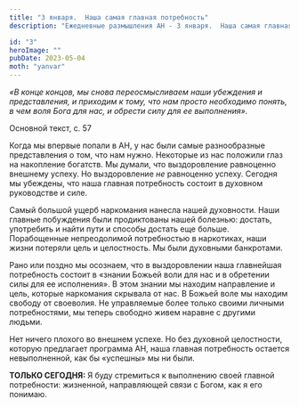 ```yaml
---
title: "3 января.  Наша самая главная потребность"
description: "Ежедневные размышления АН - 3 января.  Наша самая главная потребность"

id: "3"
heroImage: ""
pubDate: 2023-05-04
moth: "yanvar"
---
```


_«В конце концов, мы снова переосмысливаем наши убеждения и представления, и
приходим к тому, что нам просто необходимо понять, в чем воля Бога для нас, и
обрести силу для ее выполнения»._

Основной текст, с. 57

Когда мы впервые попали в АН, у нас были самые разнообразные представления о
том, что нам нужно. Некоторые из нас положили глаз на накопление богатств. Мы
думали, что выздоровление равноценно внешнему успеху. Но выздоровление _не_
равноценно успеху. Сегодня мы убеждены, что наша главная потребность состоит в
духовном руководстве и силе.

Самый большой ущерб наркомания нанесла нашей духовности. Наши главные
побуждения были продиктованы нашей болезнью: достать, употребить и найти пути
и способы достать еще больше. Порабощенные непреодолимой потребностью в
наркотиках, наши жизни потеряли цель и целостность. Мы были духовными
банкротами.

Рано или поздно мы осознаем, что в выздоровлении наша главнейшая потребность
состоит в «знании Божьей воли для нас и в обретении силы для ее исполнения». В
этом знании мы находим направление и цель, которые наркомания скрывала от нас.
В Божьей воле мы находим свободу от своеволия. Не управляемые более только
своими личными потребностями, мы теперь свободно живем наравне с другими
людьми.

Нет ничего плохого во внешнем успехе. Но без духовной целостности, которую
предлагает программа АН, наша главная потребность остается невыполненной, как
бы «успешны» мы ни были.

**ТОЛЬКО СЕГОДНЯ:** Я буду стремиться к выполнению своей главной потребности:
жизненной, направляющей связи с Богом, как я его понимаю.
